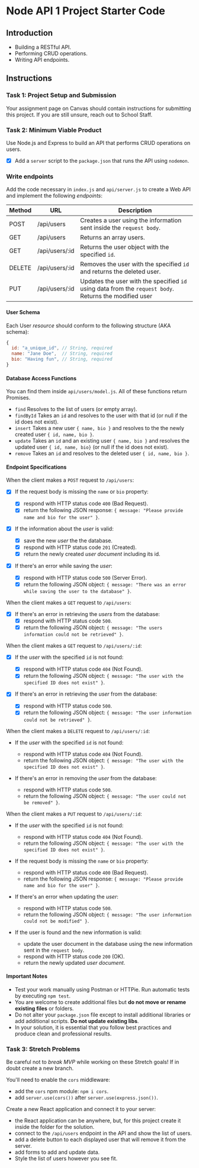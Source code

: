 # Node API 1 Project Starter Code

## Introduction

-   Building a RESTful API.
-   Performing CRUD operations.
-   Writing API endpoints.

## Instructions

### Task 1: Project Setup and Submission

Your assignment page on Canvas should contain instructions for submitting this project. If you are still unsure, reach out to School Staff.

### Task 2: Minimum Viable Product

Use Node.js and Express to build an API that performs CRUD operations on users.

-   [x] Add a `server` script to the `package.json` that runs the API using `nodemon`.

### Write endpoints

Add the code necessary in `index.js` and `api/server.js` to create a Web API and implement the following _endpoints_:

| Method | URL            | Description                                                                                            |
| ------ | -------------- | ------------------------------------------------------------------------------------------------------ |
| POST   | /api/users     | Creates a user using the information sent inside the `request body`.                                   |
| GET    | /api/users     | Returns an array users.                                                                                |
| GET    | /api/users/:id | Returns the user object with the specified `id`.                                                       |
| DELETE | /api/users/:id | Removes the user with the specified `id` and returns the deleted user.                                 |
| PUT    | /api/users/:id | Updates the user with the specified `id` using data from the `request body`. Returns the modified user |

#### User Schema

Each User _resource_ should conform to the following structure (AKA schema):

```js
{
  id: "a_unique_id", // String, required
  name: "Jane Doe",  // String, required
  bio: "Having fun", // String, required
}
```

#### Database Access Functions

You can find them inside `api/users/model.js`. All of these functions return Promises.

-   `find` Resolves to the list of users (or empty array).
-   `findById` Takes an `id` and resolves to the user with that id (or null if the id does not exist).
-   `insert` Takes a new user `{ name, bio }` and resolves to the the newly created user `{ id, name, bio }`.
-   `update` Takes an `id` and an existing user `{ name, bio }` and resolves the updated user `{ id, name, bio}` (or null if the id does not exist).
-   `remove` Takes an `id` and resolves to the deleted user `{ id, name, bio }`.

#### Endpoint Specifications

When the client makes a `POST` request to `/api/users`:

-   [x] If the request body is missing the `name` or `bio` property:

    -   [x] respond with HTTP status code `400` (Bad Request).
    -   [x] return the following JSON response: `{ message: "Please provide name and bio for the user" }`.

-   [x] If the information about the _user_ is valid:

    -   [x] save the new _user_ the the database.
    -   [x] respond with HTTP status code `201` (Created).
    -   [x] return the newly created _user document_ including its id.

-   [x] If there's an error while saving the _user_:
    -   [x] respond with HTTP status code `500` (Server Error).
    -   [x] return the following JSON object: `{ message: "There was an error while saving the user to the database" }`.

When the client makes a `GET` request to `/api/users`:

-   [x] If there's an error in retrieving the _users_ from the database:
    -   [x] respond with HTTP status code `500`.
    -   [x] return the following JSON object: `{ message: "The users information could not be retrieved" }`.

When the client makes a `GET` request to `/api/users/:id`:

-   [x] If the _user_ with the specified `id` is not found:

    -   [x] respond with HTTP status code `404` (Not Found).
    -   [x] return the following JSON object: `{ message: "The user with the specified ID does not exist" }`.

-   [x] If there's an error in retrieving the _user_ from the database:
    -   [x] respond with HTTP status code `500`.
    -   [x] return the following JSON object: `{ message: "The user information could not be retrieved" }`.

When the client makes a `DELETE` request to `/api/users/:id`:

-   If the _user_ with the specified `id` is not found:

    -   respond with HTTP status code `404` (Not Found).
    -   return the following JSON object: `{ message: "The user with the specified ID does not exist" }`.

-   If there's an error in removing the _user_ from the database:
    -   respond with HTTP status code `500`.
    -   return the following JSON object: `{ message: "The user could not be removed" }`.

When the client makes a `PUT` request to `/api/users/:id`:

-   If the _user_ with the specified `id` is not found:

    -   respond with HTTP status code `404` (Not Found).
    -   return the following JSON object: `{ message: "The user with the specified ID does not exist" }`.

-   If the request body is missing the `name` or `bio` property:

    -   respond with HTTP status code `400` (Bad Request).
    -   return the following JSON response: `{ message: "Please provide name and bio for the user" }`.

-   If there's an error when updating the _user_:

    -   respond with HTTP status code `500`.
    -   return the following JSON object: `{ message: "The user information could not be modified" }`.

-   If the user is found and the new information is valid:

    -   update the user document in the database using the new information sent in the `request body`.
    -   respond with HTTP status code `200` (OK).
    -   return the newly updated _user document_.

#### Important Notes

-   Test your work manually using Postman or HTTPie. Run automatic tests by executing `npm test`.
-   You are welcome to create additional files but **do not move or rename existing files** or folders.
-   Do not alter your `package.json` file except to install additional libraries or add additional scripts. **Do not update existing libs**.
-   In your solution, it is essential that you follow best practices and produce clean and professional results.

### Task 3: Stretch Problems

Be careful not to _break MVP_ while working on these Stretch goals! If in doubt create a new branch.

You'll need to enable the `cors` middleware:

-   add the `cors` npm module: `npm i cors`.
-   add `server.use(cors())` after `server.use(express.json())`.

Create a new React application and connect it to your server:

-   the React application can be anywhere, but, for this project create it inside the folder for the solution.
-   connect to the `/api/users` endpoint in the API and show the list of users.
-   add a delete button to each displayed user that will remove it from the server.
-   add forms to add and update data.
-   Style the list of users however you see fit.
